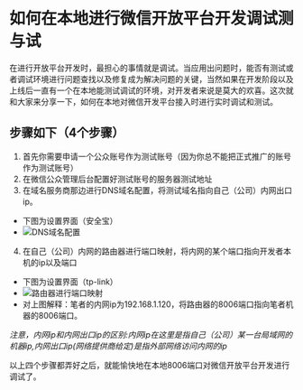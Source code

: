 # 如何在本地进行微信开放平台开发调试测与试

在进行开放平台开发时，最担心的事情就是调试。当应用出问题时，能否有测试或者调试环境进行问题查找以及修复成为解决问题的关键，当然如果在开发阶段以及上线后一直有一个在本地能测试调试的环境，对开发者来说是莫大的欢喜。这次就和大家来分享一下，如何在本地对微信开发平台接入时进行实时调试和测试。

## 步骤如下（4个步骤）

1. 首先你需要申请一个公众账号作为测试账号（因为你总不能把正式推广的账号作为测试账号）
2. 在微信公众管理后台配置好测试账号的服务器测试地址
3. 在域名服务商那边进行DNS域名配置，将测试域名指向自己（公司）内网出口ip。
  + 下图为设置界面（安全宝）
  + ![DNS域名配置](https://mmbiz.qlogo.cn/mmbiz/E7ia3F4UicMx8k28bBHO9FMYsNxicX7BGB5DgaEEhIapvUOW7hSXNGWP4t6uoeHicdL7C9iaMaHuFx0hHMQHQt2uctA/0?wx_fmt=png)
4. 在自己（公司）内网的路由器进行端口映射，将内网的某个端口指向开发者本机的ip以及端口
  + 下图为设置界面（tp-link）
  + ![路由器进行端口映射](https://mmbiz.qlogo.cn/mmbiz/E7ia3F4UicMx8k28bBHO9FMYsNxicX7BGB5gQ6aEYEA7Pbt1keADa3LE93ePHjSvCkKwdRrx6qic8uxvN3MxpxTIpw/0?wx_fmt=png)
  + 对上图解释：笔者的内网ip为192.168.1.120，将路由器的8006端口指向笔者机器的8006端口。

*注意，内网ip和内网出口ip的区别:内网ip在这里是指自己（公司）某一台局域网的机器ip,内网出口ip(网络提供商给定)是指外部网络访问内网的ip*

以上四个步骤都弄好之后，就能愉快地在本地8006端口对微信开放平台开发进行调试了。
